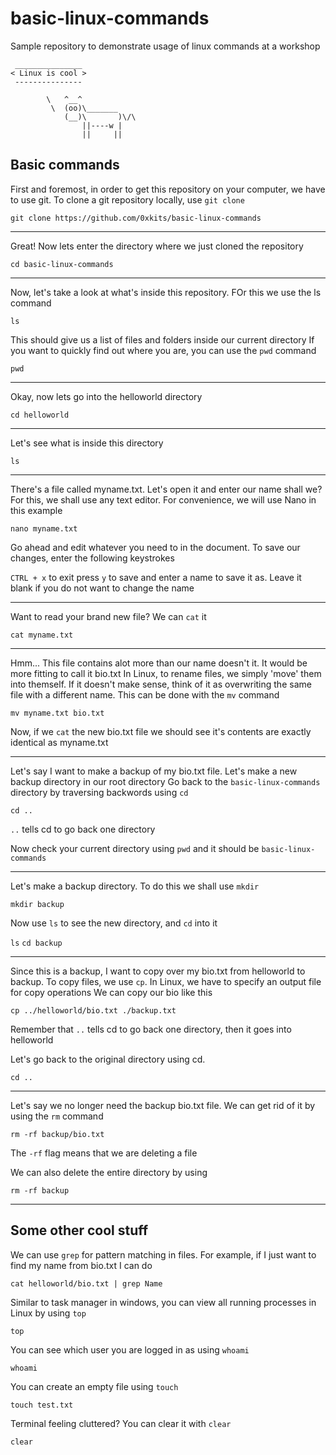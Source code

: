 # basic-linux-commands
Sample repository to demonstrate usage of linux commands at a workshop
```
 _______________
< Linux is cool >
 ---------------

        \   ^__^
         \  (oo)\_______
            (__)\       )\/\
                ||----w |
                ||     ||
```
## Basic commands

First and foremost, in order to get this repository on your computer, we have to use git.
To clone a git repository locally, use `git clone`

`git clone https://github.com/0xkits/basic-linux-commands`

---

Great! Now lets enter the directory where we just cloned the repository

`cd basic-linux-commands`

---

Now, let's take a look at what's inside this repository. FOr this we use the ls command

`ls`

This should give us a list of files and folders inside our current directory
If you want to quickly find out where you are, you can use the `pwd` command

`pwd`

---

Okay, now lets go into the helloworld directory

`cd helloworld`

---

Let's see what is inside this directory

`ls`

---

There's a file called myname.txt. Let's open it and enter our name shall we?
For this, we shall use any text editor. For convenience, we will use Nano in this example

`nano myname.txt`

Go ahead and edit whatever you need to in the document. To save our changes, enter the following keystrokes

`CTRL + x` to exit
press `y` to save
and enter a name to save it as. Leave it blank if you do not want to change the name

---

Want to read your brand new file? We can `cat` it

`cat myname.txt`

---

Hmm... This file contains alot more than our name doesn't it. It would be more fitting to call it bio.txt
In Linux, to rename files, we simply 'move' them into themself. If it doesn't make sense, think of it as overwriting 
the same file with a different name. This can be done with the `mv` command

`mv myname.txt bio.txt`

Now, if we `cat` the new bio.txt file we should see it's contents are exactly identical as myname.txt

---

Let's say I want to make a backup of my bio.txt file. Let's make a new backup directory in our root directory
Go back to the `basic-linux-commands` directory by traversing backwords using `cd`

`cd ..`

`..` tells cd to go back one directory

Now check your current directory using `pwd` and it should be `basic-linux-commands`

---

Let's make a backup directory. To do this we shall use `mkdir`

`mkdir backup`

Now use `ls` to see the new directory, and `cd` into it

`ls`
`cd backup`

---

Since this is a backup, I want to copy over my bio.txt from helloworld to backup.
To copy files, we use `cp`. In Linux, we have to specify an output file for copy operations
We can copy our bio like this

`cp ../helloworld/bio.txt ./backup.txt`

Remember that `..` tells cd to go back one directory, then it goes into helloworld

Let's go back to the original directory using cd.

`cd ..`

---

Let's say we no longer need the backup bio.txt file. We can get rid of it by using the `rm` command

`rm -rf backup/bio.txt`

The `-rf` flag means that we are deleting a file

We can also delete the entire directory by using

`rm -rf backup`

---

## Some other cool stuff

We can use `grep` for pattern matching in files. For example, if I just want to find my name from
bio.txt I can do

`cat helloworld/bio.txt | grep Name`

Similar to task manager in windows, you can view all running processes in Linux by using `top`

`top`

You can see which user you are logged in as using `whoami`

`whoami`

You can create an empty file using `touch`

`touch test.txt`

Terminal feeling cluttered? You can clear it with `clear`

`clear`



